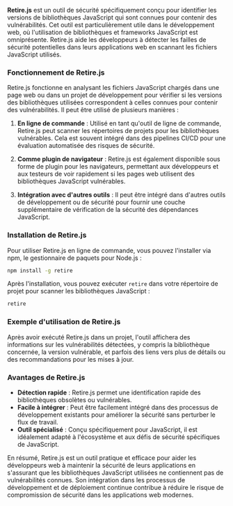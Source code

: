 **Retire.js** est un outil de sécurité spécifiquement conçu pour identifier les versions de bibliothèques JavaScript qui sont connues pour contenir des vulnérabilités. Cet outil est particulièrement utile dans le développement web, où l'utilisation de bibliothèques et frameworks JavaScript est omniprésente. Retire.js aide les développeurs à détecter les failles de sécurité potentielles dans leurs applications web en scannant les fichiers JavaScript utilisés.

### Fonctionnement de Retire.js

Retire.js fonctionne en analysant les fichiers JavaScript chargés dans une page web ou dans un projet de développement pour vérifier si les versions des bibliothèques utilisées correspondent à celles connues pour contenir des vulnérabilités. Il peut être utilisé de plusieurs manières :

1. **En ligne de commande** : Utilisé en tant qu'outil de ligne de commande, Retire.js peut scanner les répertoires de projets pour les bibliothèques vulnérables. Cela est souvent intégré dans des pipelines CI/CD pour une évaluation automatisée des risques de sécurité.

2. **Comme plugin de navigateur** : Retire.js est également disponible sous forme de plugin pour les navigateurs, permettant aux développeurs et aux testeurs de voir rapidement si les pages web utilisent des bibliothèques JavaScript vulnérables.

3. **Intégration avec d'autres outils** : Il peut être intégré dans d'autres outils de développement ou de sécurité pour fournir une couche supplémentaire de vérification de la sécurité des dépendances JavaScript.

### Installation de Retire.js

Pour utiliser Retire.js en ligne de commande, vous pouvez l'installer via npm, le gestionnaire de paquets pour Node.js :

```bash
npm install -g retire
```

Après l'installation, vous pouvez exécuter `retire` dans votre répertoire de projet pour scanner les bibliothèques JavaScript :

```bash
retire
```

### Exemple d'utilisation de Retire.js

Après avoir exécuté Retire.js dans un projet, l'outil affichera des informations sur les vulnérabilités détectées, y compris la bibliothèque concernée, la version vulnérable, et parfois des liens vers plus de détails ou des recommandations pour les mises à jour.

### Avantages de Retire.js

- **Détection rapide** : Retire.js permet une identification rapide des bibliothèques obsolètes ou vulnérables.
- **Facile à intégrer** : Peut être facilement intégré dans des processus de développement existants pour améliorer la sécurité sans perturber le flux de travail.
- **Outil spécialisé** : Conçu spécifiquement pour JavaScript, il est idéalement adapté à l'écosystème et aux défis de sécurité spécifiques de JavaScript.

En résumé, Retire.js est un outil pratique et efficace pour aider les développeurs web à maintenir la sécurité de leurs applications en s'assurant que les bibliothèques JavaScript utilisées ne contiennent pas de vulnérabilités connues. Son intégration dans les processus de développement et de déploiement continue contribue à réduire le risque de compromission de sécurité dans les applications web modernes.